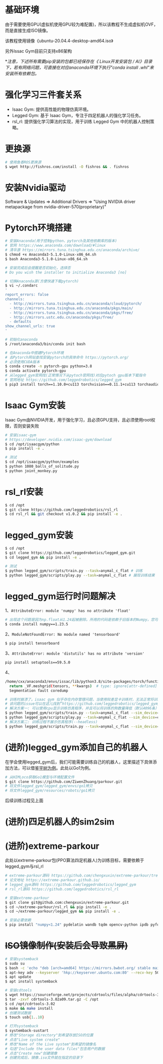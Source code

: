 # 基础环境
由于需要使用GPU(虚拟机使用GPU较为难配置)，所以该教程不生成虚拟机OVF，而是直接生成ISO镜像。

该教程使用镜像《ubuntu-20.04.4-desktop-amd64.iso》

另外Issac Gym目前只支持x86架构

**注意，下述所有需要pip安装的包都已经保存在《 Linux开发安装包 / AI》目录下，若有网络问题，可直接在对应anaconda环境下执行"conda install *.whl"来安装所有依赖包。**

# 强化学习三件套关系
- Isaac Gym: 提供高性能的物理仿真环境。
- Legged Gym: 基于 Isaac Gym，专注于四足机器人的强化学习任务。
- rsl_rl: 提供强化学习算法的实现，用于训练 Legged Gym 中的机器人控制策略。

# 更换源
```sh
# 使用鱼香ROS更换源
$ wget http://fishros.com/install -O fishros && . fishros
```

# 安装Nvidia驱动
Software & Updates => Additional Drivers => "Using NVIDIA driver metapackage from nvidia-driver-570(proprietary)"

# Pytorch环境搭建
```sh
# 安装Anaconda(用于控制python、pytorch及其他依赖库的版本)
# 官网 https://www.anaconda.com/download/#linux
# 清华源 https://mirrors.tuna.tsinghua.edu.cn/anaconda/archive/
$ chmod +x Anaconda3-5.1.0-Linux-x86_64.sh
$ bash Anaconda3-5.1.0-Linux-x86_64.sh

# 安装完成后会提醒是否初始化，选择否
# Do you wish the installer to initialize Anaconda3 [no]

# 切换Anaconda源(方便快速下载pytorch)
$ vi ~/.condarc
'
report_errors: false
channels:
  - http://mirrors.tuna.tsinghua.edu.cn/anaconda/cloud/pytorch/
  - http://mirrors.tuna.tsinghua.edu.cn/anaconda/pkgs/main/
  - http://mirrors.tuna.tsinghua.edu.cn/anaconda/pkgs/free/
  - http://mirrors.ustc.edu.cn/anaconda/pkgs/free/
  - defaults
show_channel_urls: true
'

# 初始化anaconda
$ /root/anaconda3/bin/conda init bash

# 在Anaconda中搭建Pytorch环境
# 去Pytorch网站查找安装pytorch的具体命令 https://pytorch.org/
# 必须使用CUDA版本
$ conda create -n pytorch-gpu python=3.8
$ conda activate pytorch-gpu
# 从legged_gym官网找(正常情况下从pytoch官网找)对应pytoch gpu版本下载指令
# 官网地址 https://github.com/leggedrobotics/legged_gym
$ pip3 install torch==1.10.0+cu113 torchvision==0.11.1+cu113 torchaudio==0.10.0+cu113 -f https://download.pytorch.org/whl/cu113/torch_stable.html
```

# Isaac Gym安装
Isaac Gym由NVIDIA开发，用于强化学习，且必须GPU支持，且必须使用root权限，否则安装失败
```sh
# 安装isaac-gym
# https://developer.nvidia.com/isaac-gym/download
$ cd /opt/isaacgym/python
$ pip install -e .

# 测试
$ cd /opt/isaacgym/python/examples
$ python 1080_balls_of_solitude.py
$ python joint_monkey.py
```

# rsl_rl安装
```sh
$ cd /opt
$ git clone https://github.com/leggedrobotics/rsl_rl
$ cd rsl_rl && git checkout v1.0.2 && pip install -e .
```

# legged_gym安装
```sh
$ cd /opt
$ git clone https://github.com/leggedrobotics/legged_gym.git
$ cd legged_gym && pip install -e .

# 测试
$ python legged_gym/scripts/train.py --task=anymal_c_flat # 训练
$ python legged_gym/scripts/play.py --task=anymal_c_flat # 展现训练结果
```

# legged_gym运行时问题解决
1、`AttributeError: module 'numpy' has no attribute 'float'`

```sh
# 出现这个问题是因为np.float从1.24起被删除。所用的代码是依赖于旧版本的Numpy。您可以将你的Numpy版本降级到1.23.5.
$ conda install numpy==1.23.5
```

2、`ModuleNotFoundError: No module named 'tensorboard'`

```sh
$ pip install tensorboard
```

3、`AttributeError: module 'distutils' has no attribute 'version'`

```sh
pip install setuptools==59.5.0
```

4、
```sh
/home/cxx/anaconda3/envs/issac/lib/python3.8/site-packages/torch/functional.py:445: UserWarning: torch.meshgrid: in an upcoming release, it will be required to pass the indexing argument. (Triggered internally at  ../aten/src/ATen/native/TensorShape.cpp:2157.)
  return _VF.meshgrid(tensors, **kwargs)  # type: ignore[attr-defined]
  Segmentation fault coredump
```

```sh
# 训练时崩溃了。isaac gym 似乎存在内存管理问题，当使用较差显卡训练时，无法正常将训练的仿真程序运行起来，导致的崩溃。
# 该问题的issue可以在这儿找到”https://github.com/leggedrobotics/legged_gym/issues/5“
# 解决方案一: 可以使用cpu显示训练仿真程序，并且可以将训练的狗数量降低（默认4096条）
$ python legged_gym/scripts/train.py --task=anymal_c_flat --sim_device=cpu --num_envs=256
$ python legged_gym/scripts/play.py --task=anymal_c_flat --sim_device=cpu --num_envs=256 # 仿真展示
# 解决方案二: 训练过程不展示仿真程序(--headless)
$ python legged_gym/scripts/train.py --task=anymal_c_flat --sim_device=cuda --rl_device=cuda --pipeline=gpu --num_envs=2048 --headless
```

# (进阶)legged_gym添加自己的机器人
在学会使用legged_gym后，我们可能需要训练自己的机器人，这里描述下具体添加方法，可以借鉴[宇树为例](https://support.unitree.com/home/zh/developer/rl_example)。此处以Go1为例。

```sh
# 从HIMLoco获取Go1模型与环境配置文件
$ git clone https://github.com/ZiwenZhuang/parkour.git
# 将文件legged_gym/legged_gym/envs/go1拷贝
# 将文件legged_gym/resources/robots/go1拷贝
```

后续训练过程见上面

# (进阶)四足机器人的sim2sim

# (进阶)extreme-parkour
此处以extreme-parkour包(PPO算法四足机器人)为训练目标，需要依赖于legged_gym与rsl_rl
```sh
# extreme-parkour源码 https://github.com/chengxuxin/extreme-parkour/tree/main
# 论文地址 https://extreme-parkour.github.io/
# legged_gym源码 https://github.com/leggedrobotics/legged_gym
# rsl_rl源码 https://github.com/leggedrobotics/rsl_rl

# 安装extreme-parkour
$ git clone git@github.com:chengxuxin/extreme-parkour.git
$ cd ~/extreme-parkour/rsl_rl && pip install -e .
$ cd ~/extreme-parkour/legged_gym && pip install -e .

# 安装必要依赖
$ pip install "numpy<1.24" pydelatin wandb tqdm opencv-python ipdb pyfqmr flask
```

# ~~ISO镜像制作(安装后会导致黑屏)~~
```sh
# 安装systemback
$ sudo su
$ bash -c 'echo "deb [arch=amd64] https://mirrors.bwbot.org/ stable main" > /etc/apt/sources.list.d/systemback.list'
$ apt-key adv --keyserver 'hkp://keyserver.ubuntu.com:80' --recv-key 50B2C005A67B264F
$ apt update
$ apt install systemback

# 安装cdtools
$ wget https://sourceforge.net/projects/cdrtools/files/alpha/cdrtools-3.02a09.tar.gz
$ tar -zxvf cdrtools-3.02a09.tar.gz -C /opt
$ cd /opt/cdrtools-3.02
$ make && make install
# 创建测试数据
$ touch usb{1..10}

# 打开systemback
$ systemback-sustart
# 修改"Storage directory"到希望存放ISO的位置
# 点击"Live system create"
# 修改"Name of the Live system"到希望的镜像名
# 勾选"Include the user data files"包含用户的数据
# 点击"Create new"创建镜像
# 创建完成后，镜像.iso文件就在指定的目录下
```